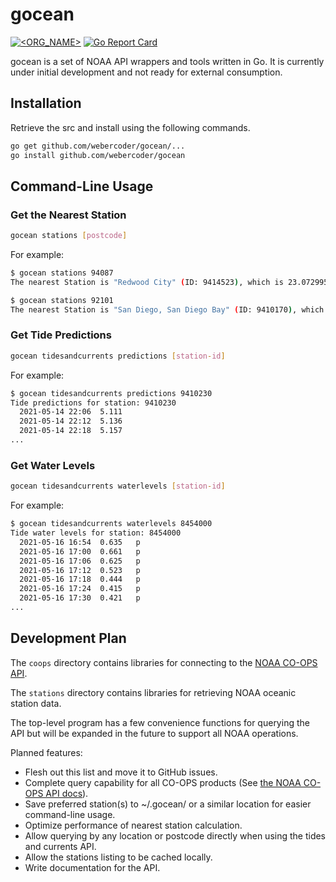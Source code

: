 # gocean

[![<ORG_NAME>](https://circleci.com/gh/webercoder/gocean.svg?style=svg)](https://circleci.com/gh/webercoder/gocean)
[![Go Report Card](https://goreportcard.com/badge/github.com/webercoder/gocean)](https://goreportcard.com/report/github.com/webercoder/gocean)

gocean is a set of NOAA API wrappers and tools written in Go. It is currently under initial development
and not ready for external consumption.

## Installation

Retrieve the src and install using the following commands.

```bash
go get github.com/webercoder/gocean/...
go install github.com/webercoder/gocean
```

## Command-Line Usage

### Get the Nearest Station

```bash
gocean stations [postcode]
```

For example:

```bash
$ gocean stations 94087
The nearest Station is "Redwood City" (ID: 9414523), which is 23.072995 kms away from 94087.

$ gocean stations 92101
The nearest Station is "San Diego, San Diego Bay" (ID: 9410170), which is 1.130777 kms away from 92101.
```

### Get Tide Predictions

```bash
gocean tidesandcurrents predictions [station-id]
```

For example:

```bash
$ gocean tidesandcurrents predictions 9410230
Tide predictions for station: 9410230
  2021-05-14 22:06	5.111
  2021-05-14 22:12	5.136
  2021-05-14 22:18	5.157
...
```

### Get Water Levels

```bash
gocean tidesandcurrents waterlevels [station-id]
```

For example:

```bash
$ gocean tidesandcurrents waterlevels 8454000
Tide water levels for station: 8454000
  2021-05-16 16:54	0.635	p
  2021-05-16 17:00	0.661	p
  2021-05-16 17:06	0.625	p
  2021-05-16 17:12	0.523	p
  2021-05-16 17:18	0.444	p
  2021-05-16 17:24	0.415	p
  2021-05-16 17:30	0.421	p
...
```

## Development Plan

The `coops` directory contains libraries for connecting to the [NOAA CO-OPS API](https://api.tidesandcurrents.noaa.gov/api/prod/).

The `stations` directory contains libraries for retrieving NOAA oceanic station
data.

The top-level program has a few convenience functions for querying the API but will
be expanded in the future to support all NOAA operations.

Planned features:

* Flesh out this list and move it to GitHub issues.
* Complete query capability for all CO-OPS products (See [the NOAA CO-OPS API docs](https://api.tidesandcurrents.noaa.gov/api/prod/)).
* Save preferred station(s) to ~/.gocean/ or a similar location for easier command-line usage.
* Optimize performance of nearest station calculation.
* Allow querying by any location or postcode directly when using the tides and currents API.
* Allow the stations listing to be cached locally.
* Write documentation for the API.
